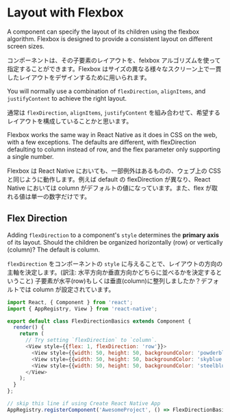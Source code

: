 # Layout with Flexbox

A component can specify the layout of its children using the flexbox algorithm. Flexbox is designed to provide a consistent layout on different screen sizes.

コンポーネントは、その子要素のレイアウトを、felxbox アルゴリズムを使って指定することができます。Flexbox はサイズの異なる様々なスクリーン上で一貫したレイアウトをデザインするために用いられます。

You will normally use a combination of `flexDirection`, `alignItems`, and `justifyContent` to achieve the right layout.

通常は `flexDirection`, `alignItems`, `justifyContent` を組み合わせて、希望するレイアウトを構成していることかと思います。

Flexbox works the same way in React Native as it does in CSS on the web, with a few exceptions. The defaults are different, with flexDirection defaulting to column instead of row, and the flex parameter only supporting a single number.

Flexbox は React Native においても、一部例外はあるものの、ウェブ上の CSS と同じように動作します。例えば default の flexDirection が異なり、React Native においては column がデフォルトの値になっています。また、flex が取れる値は単一の数字だけです。

## Flex Direction

Adding `flexDirection` to a component's `style` determines the **primary axis** of its layout. Should the children be organized horizontally (row) or vertically (column)? The default is column.

`flexDirection` をコンポーネントの `style` に与えることで、レイアウトの方向の主軸を決定します。(訳注: 水平方向か垂直方向かどちらに並べるかを決定するということ) 子要素が水平(row)もしくは垂直(column)に整列しましたか？デフォルトでは column が設定されています。

```js
import React, { Component } from 'react';
import { AppRegistry, View } from 'react-native';

export default class FlexDirectionBasics extends Component {
  render() {
    return (
      // Try setting `flexDirection` to `column`.
      <View style={{flex: 1, flexDirection: 'row'}}>
        <View style={{width: 50, height: 50, backgroundColor: 'powderblue'}} />
        <View style={{width: 50, height: 50, backgroundColor: 'skyblue'}} />
        <View style={{width: 50, height: 50, backgroundColor: 'steelblue'}} />
      </View>
    );
  }
};

// skip this line if using Create React Native App
AppRegistry.registerComponent('AwesomeProject', () => FlexDirectionBasics);
```


